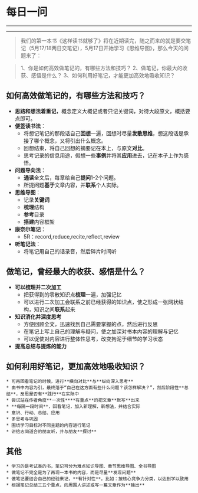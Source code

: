 # 每日一问

---
<!-- toc -->
---

>我们的第一本书《这样读书就够了》将在近期读完，随之而来的就是要交笔记（5月17/18两日交笔记），5月17日开始学习《思维导图》，那么今天的问题来了：

>1、你是如何高效做笔记的，有哪些方法和技巧？
2、做笔记，你最大的收获、感悟是什么？
3、如何利用好笔记，才能更加高效地吸收知识？

## 如何高效做笔记的，有哪些方法和技巧？

- **思路和想法着重记**，概念定义大概记或者只记关键词，对待大段原文，概括要点即可。
- **便签读书法**：
    * 将想记笔记的那段话自己**回想**一遍，回想时尽量**发散思维**，想这段话是承接了哪个概念，又将引出什么概念。
    * 回想结束，将自己回想的摘要记在本上，与原文**对比**。
    * 思考记录的信息用途，假想一些**事例**并将其**应用**进去，记在本子上作为感悟。
- **问题导向法**：
    * **通读**全文后，每章给自己**提问**1-2个问题。
    * 所提问题**基于**文章内容，并**联系**个人实际。
- **思维导图**：
    * 记录**关键词**
    * **梳理**结构
    * **参考**目录
    * **搭建**内容框架
- **康奈尔笔记**：
    * 5R：record,reduce,recite,reflect,review
- **听笔记法**：
    * 将笔记用自己的话录音，然后碎片时间听
    
## 做笔记，曾经最大的收获、感悟是什么？

- **可以梳理并二次加工**
    * 把获得到的零散知识点**梳理**一遍，加强记忆
    * 可以进行二次加工会联系之前已经获得的知识点，使之形成一张网状结构，知识之间**联系**起来
- **知识消化并深度思考**
    * 方便回顾全文，迅速找到自己需要掌握的点，然后进行反思
    * 在笔记上写上自己的理解与疑问，使之加深对书本内容的理解与记忆
    * 可以促使对内容进行整体性思考，改变拘泥于细节的学习状态
- **提高总结与提炼的能力**
    
## 如何利用好笔记，更加高效地吸收知识？

    * 可再回看笔记的时候，进行**横向对比**与**纵向深入思考**
    * 由书中内容为引，最终落于“自己在这方面有些什么问题？该怎样解决？”，然后阶段性**总结**，反思是否有**践行**在实际中
    * 尝试站在作者角度**一次性****有重点**的把文章**默写**出来
    * **每隔一段时间**，回看笔记，加入新理解，新想法，并结合实际
    * 意识、行动、总结、应用
    * 多思考与巩固
    * 围绕学习目标对不同主题的内容进行笔记
    * 讲给志同道合的朋友听，并与朋友**探讨**
    
## 其他    

    * 学习的是考试类的书，笔记可分为难点知识导图、章节思维导图、全书导图
    * 做笔记不完全是为了再现一本书的内容，而是尽量**发现问题**
    * 做笔记要结合自己的经验来记，**有针对性**。比如：按核心竞争力分类，以达到学以致用
    * 根据笔记总结三五个重点，向周围人讲述或写一篇文章作为**输出**



